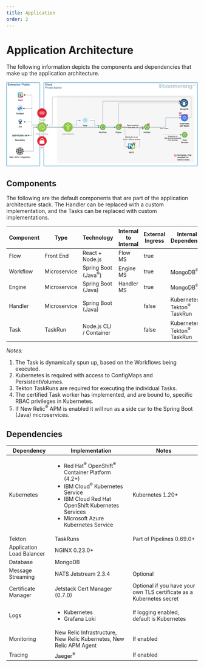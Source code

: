 ```yaml
---
title: Application
order: 2
---
```


# Application Architecture

The following information depicts the components and dependencies that make up the application architecture.

![Application Architecture](./assets/img/architecture-application.png)

## Components

The following are the default components that are part of the application architecture stack. The Handler can be replaced with a custom implementation, and the Tasks can be replaced with custom implementations.

| Component | Type         | Technology                     | Internal to Internal | External Ingress | Internal Dependency                                | External Dependency                                                      |
| --------- | ------------ | ------------------------------ | -------------------- | ---------------- | -------------------------------------------------- | ------------------------------------------------------------------------ |
| Flow      | Front End    | React + Node.js                | Flow MS              | true             |                                                    |                                                                          |
| Workflow  | Microservice | Spring Boot (Java<sup>®</sup>) | Engine MS            | true             | MongoDB<sup>®</sup>                                |                                                                          |
| Engine    | Microservice | Spring Boot (Java)             | Handler MS           | true             | MongoDB<sup>®</sup>                                |
| Handler   | Microservice | Spring Boot (Java)             |                      | false            | Kubernetes<sup>®</sup>, Tekton<sup>®</sup> TaskRun |                                                                          |
| Task      | TaskRun      | Node.js CLI / Container        |                      | false            | Kubernetes<sup>®</sup>, Tekton<sup>®</sup> TaskRun | MongoDB<sup>®</sup> shell [image](https://hub.docker.com/r/rtsp/mongosh) |

_Notes:_

1. The Task is dynamically spun up, based on the Workflows being executed.
2. Kubernetes is required with access to ConfigMaps and PersistentVolumes.
3. Tekton TaskRuns are required for executing the individual Tasks.
4. The certified Task worker has implemented, and are bound to, specific RBAC privileges in Kubernetes.
5. If New Relic<sup>®</sup> APM is enabled it will run as a side car to the Spring Boot (Java) microservices.

## Dependencies

| Dependency                | Implementation                                                                                                                                                                                                                            | Notes                                                                |
| ------------------------- | ----------------------------------------------------------------------------------------------------------------------------------------------------------------------------------------------------------------------------------------- | -------------------------------------------------------------------- |
| Kubernetes                | <ul><li>Red Hat<sup>®</sup> OpenShift<sup>®</sup> Container Platform (4.2+)</li><li>IBM Cloud<sup>®</sup> Kubernetes Service</li><li>IBM Cloud Red Hat OpenShift Kubernetes Services</li><li>Microsoft Azure Kubernetes Service</li></ul> | Kubernetes 1.20+                                                     |
| Tekton                    | TaskRuns                                                                                                                                                                                                                                  | Part of Pipelines 0.69.0+                                            |
| Application Load Balancer | NGINX 0.23.0+                                                                                                                                                                                                                             |                                                                      |
| Database                  | MongoDB                                                                                                                                                                                                                                   |                                                                      |
| Message Streaming         | NATS Jetstream 2.3.4                                                                                                                                                                                                                      | Optional                                                             |
| Certificate Manager       | Jetstack Cert Manager (0.7.0)                                                                                                                                                                                                             | Optional if you have your own TLS certificate as a Kubernetes secret |
| Logs                      | <ul><li>Kubernetes</li><li>Grafana Loki</li></ul>                                                                                                                                                                                         | If logging enabled, default is Kubernetes                            |
| Monitoring                | New Relic Infrastructure, New Relic Kubernetes, New Relic APM Agent                                                                                                                                                                       | If enabled                                                           |
| Tracing                   | Jaeger<sup>®<sup>                                                                                                                                                                                                                         | If enabled                                                           |
